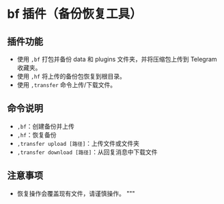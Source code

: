 # bf 插件（备份恢复工具）

## 插件功能

- 使用 `,bf` 打包并备份 data 和 plugins 文件夹，并将压缩包上传到 Telegram 收藏夹。
- 使用 `,hf` 将上传的备份包恢复到根目录。
- 使用 `,transfer` 命令上传/下载文件。

## 命令说明

- `,bf`：创建备份并上传
- `,hf`：恢复备份
- `,transfer upload [路径]`：上传文件或文件夹
- `,transfer download [路径]`：从回复消息中下载文件

## 注意事项

- 恢复操作会覆盖现有文件，请谨慎操作。
"""